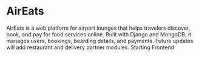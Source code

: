 # AirEats
AirEats is a web platform for airport lounges that helps travelers discover, book, and pay for food services online. Built with Django and MongoDB, it manages users, bookings, boarding details, and payments. Future updates will add restaurant and delivery partner modules.
Starting Frontend
